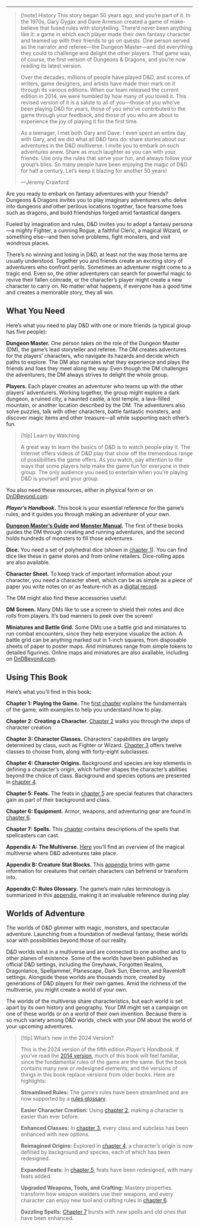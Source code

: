 
___

>[!note] History
>This story began 50 years ago, and you’re part of it. In the 1970s, Gary Gygax and Dave Arneson created a game of make-believe that fused rules with storytelling. There’d never been anything like it: a game in which each player made their own fantasy character and teamed up with their friends to go on quests. One person served as the narrator and referee—the Dungeon Master—and did everything they could to challenge and delight the other players. That game was, of course, the first version of Dungeons & Dragons, and you’re now reading its latest version.
>
>Over the decades, millions of people have played D&D, and scores of writers, game designers, and artists have made their mark on it through its various editions. When our team released the current edition in 2014, we were humbled by how many of you loved it. This revised version of it is a salute to all of you—those of you who’ve been playing D&D for years, those of you who’ve contributed to the game through your feedback, and those of you who are about to experience the joy of playing it for the first time.
>
>As a teenager, I met both Gary and Dave. I even spent an entire day with Gary, and we did what all D&D fans do: share stories about our adventures in the D&D multiverse. I invite you to embark on such adventures anew. Share as much laughter as you can with your friends. Use only the rules that serve your fun, and always follow your group’s bliss. So many people have been enjoying the magic of D&D for half a century. Let’s keep it blazing for another 50 years!
>
>—Jeremy Crawford


Are you ready to embark on fantasy adventures with your friends? Dungeons & Dragons invites you to play imaginary adventurers who delve into dungeons and other perilous locations together, face fearsome foes such as dragons, and build friendships forged amid fantastical dangers.

Fueled by imagination and rules, D&D invites you to adopt a fantasy persona—a mighty Fighter, a cunning Rogue, a faithful Cleric, a magical Wizard, or something else—and then solve problems, fight monsters, and visit wondrous places.

There’s no winning and losing in D&D, at least not the way those terms are usually understood. Together you and friends create an exciting story of adventurers who confront perils. Sometimes an adventurer might come to a tragic end. Even so, the other adventurers can search for powerful magic to revive their fallen comrade, or the character’s player might create a new character to carry on. No matter what happens, if everyone has a good time and creates a memorable story, they all win.


## What You Need

Here’s what you need to play D&D with one or more friends (a typical group has five people):

**Dungeon Master.** One person takes on the role of the Dungeon Master (DM), the game’s lead storyteller and referee. The DM creates adventures for the players’ characters, who navigate its hazards and decide which paths to explore. The DM also narrates what they experience and plays the friends and foes they meet along the way. Even though the DM challenges the adventurers, the DM always strives to delight the whole group.

**Players.** Each player creates an adventurer who teams up with the other players’ adventurers. Working together, the group might explore a dark dungeon, a ruined city, a haunted castle, a lost temple, a lava-filled mountain, or another location described by the DM. The adventurers also solve puzzles, talk with other characters, battle fantastic monsters, and discover magic items and other treasure—all while supporting each other’s fun.

>[!tip] Learn by Watching
>
>A great way to learn the basics of D&D is to watch people play it. The Internet offers videos of D&D play that show off the tremendous range of possibilities the game offers. As you watch, pay attention to the ways that some players help make the game fun for everyone in their group. The only audience you need to entertain when you’re playing D&D is yourself and your group.

You also need these resources, either in physical form or on [DnDBeyond.com](/):

**_Player’s Handbook_.** This book is your essential reference for the game’s rules, and it guides you through making an adventurer of your own.

**[Dungeon Master’s Guide](/sources/dnd/dmg-2024) and [Monster Manual](/sources/dnd/mm-2024).** The first of these books guides the DM through creating and running adventures, and the second holds hundreds of monsters to fill those adventures.

**Dice.** You need a set of polyhedral dice (shown in [chapter 1](/sources/dnd/phb-2024/playing-the-game#Dice)). You can find dice like these in game stores and from online retailers. Dice-rolling apps are also available.

**Character Sheet.** To keep track of important information about your character, you need a character sheet, which can be as simple as a piece of paper you write notes on or as feature-rich as a [digital record](/characters).

The DM might also find these accessories useful:

**DM Screen.** Many DMs like to use a screen to shield their notes and dice rolls from players. It’s bad manners to peek over the screen!

**Miniatures and Battle Grid.** Some DMs use a battle grid and miniatures to run combat encounters, since they help everyone visualize the action. A battle grid can be anything marked out in 1-inch squares, from disposable sheets of paper to poster maps. And miniatures range from simple tokens to detailed figurines. Online maps and miniatures are also available, including on [DnDBeyond.com](/games).


## Using This Book

Here’s what you’ll find in this book:

**Chapter 1: Playing the Game.** The [first chapter](/sources/dnd/phb-2024/playing-the-game#PlayingtheGame) explains the fundamentals of the game, with examples to help you understand how to play.

**Chapter 2: Creating a Character.** [Chapter 2](/sources/dnd/phb-2024/creating-a-character) walks you through the steps of character creation.

**Chapter 3: Character Classes.** Characters’ capabilities are largely determined by class, such as Fighter or Wizard. [Chapter 3](/sources/dnd/phb-2024/character-classes) offers twelve classes to choose from, along with forty-eight subclasses.

**Chapter 4: Character Origins.** Background and species are key elements in defining a character’s origin, which further shapes the character’s abilities beyond the choice of class. Background and species options are presented in [chapter 4](/sources/dnd/phb-2024/character-origins).

**Chapter 5: Feats.** The feats in [chapter 5](/sources/dnd/phb-2024/feats) are special features that characters gain as part of their background and class.

**Chapter 6: Equipment.** Armor, weapons, and adventuring gear are found in [chapter 6](/sources/dnd/phb-2024/equipment).

**Chapter 7: Spells.** This [chapter](/sources/dnd/phb-2024/spells) contains descriptions of the spells that spellcasters can cast.

**Appendix A: The Multiverse.** [Here](/sources/dnd/phb-2024/the-multiverse) you’ll find an overview of the magical multiverse where D&D adventures take place.

**Appendix B: Creature Stat Blocks.** This [appendix](/sources/dnd/phb-2024/creature-stat-blocks) brims with game information for creatures that certain characters can befriend or transform into.

**Appendix C: Rules Glossary.** The game’s main rules terminology is summarized in this [appendix](/sources/dnd/phb-2024/rules-glossary), making it an invaluable reference during play.


## Worlds of Adventure

The worlds of D&D glimmer with magic, monsters, and spectacular adventure. Launching from a foundation of medieval fantasy, these worlds soar with possibilities beyond those of our reality.

D&D worlds exist in a multiverse and are connected to one another and to other planes of existence. Some of the worlds have been published as official D&D settings, including the Greyhawk, Forgotten Realms, Dragonlance, Spelljammer, Planescape, Dark Sun, Eberron, and Ravenloft settings. Alongside these worlds are thousands more, created by generations of D&D players for their own games. Amid the richness of the multiverse, you might create a world of your own.

The worlds of the multiverse share characteristics, but each world is set apart by its own history and geography. Your DM might set a campaign on one of these worlds or on a world of their own invention. Because there is so much variety among D&D worlds, check with your DM about the world of your upcoming adventures.

>[!tip] What’s new in the 2024 Version?
>
>This is the 2024 version of the fifth edition _Player’s Handbook_. If you’ve read the [2014 version](/sources/dnd/phb-2014), much of this book will feel familiar, since the fundamental rules of the game are the same. But the book contains many new or redesigned elements, and the versions of things in this book replace versions from older books. Here are highlights:
>
>**Streamlined Rules:** The game’s rules have been streamlined and are now supported by a [rules glossary](/sources/dnd/phb-2024/rules-glossary).
>
>**Easier Character Creation:** Using [chapter 2](/sources/dnd/phb-2024/creating-a-character), making a character is easier than ever before.
>
>**Enhanced Classes:** In [chapter 3](/sources/dnd/phb-2024/character-classes), every class and subclass has been enhanced with new options.
>
>**Reimagined Origins:** Explored in [chapter 4](/sources/dnd/phb-2024/character-origins), a character’s origin is now defined by background and species, each of which has been redesigned.
>
>**Expanded Feats:** In [chapter 5](/sources/dnd/phb-2024/feats), feats have been redesigned, with many feats added.
>
>**Upgraded Weapons, Tools, and Crafting:** Mastery properties transform how weapon wielders use their weapons, and every character can enjoy new tool and crafting rules in [chapter 6](/sources/dnd/phb-2024/equipment).
>
>**Dazzling Spells:** [Chapter 7](/sources/dnd/phb-2024/spells) bursts with new spells and old ones that have been enhanced.